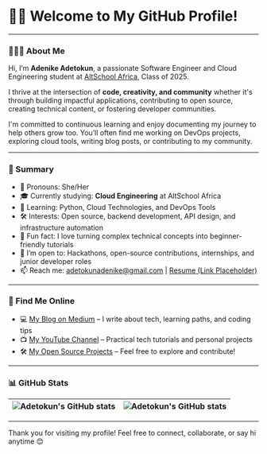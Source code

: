 # 👋🏾 Welcome to My GitHub Profile!

---

### 👩🏾‍💻 About Me

Hi, I’m **Adenike Adetokun**, a passionate Software Engineer and Cloud Engineering student at [AltSchool Africa](https://altschoolafrica.com/schools/engineering), Class of 2025.

I thrive at the intersection of **code, creativity, and community** whether it's through building impactful applications, contributing to open source, creating technical content, or fostering developer communities.

I'm committed to continuous learning and enjoy documenting my journey to help others grow too. You’ll often find me working on DevOps projects, exploring cloud tools, writing blog posts, or contributing to my community.

---

### 📝 Summary

* 👩‍ Pronouns: She/Her
* 🎓 Currently studying: **Cloud Engineering** at AltSchool Africa
* 🧠 Learning: Python, Cloud Technologies, and DevOps Tools
* 🛠️ Interests: Open source, backend development, API design, and infrastructure automation
* 🌟 Fun fact: I love turning complex technical concepts into beginner-friendly tutorials
* 🤝 I’m open to: Hackathons, open-source contributions, internships, and junior developer roles
* 📫 Reach me: [adetokunadenike@gmail.com](mailto:adetokunadenike@gmail.com) | [Resume (Link Placeholder)](#)

---

### 🔗 Find Me Online

* 💻 [My Blog on Medium](https://medium.com/adetokunadenike) – I write about tech, learning paths, and coding tips
* 📺 [My YouTube Channel](https://www.youtube.com/channel/UCi4YhhEhmkkibS0Wfr_26xw) – Practical tech tutorials and personal projects
* 🛠️ [My Open Source Projects](https://github.com/AdetokunAdenike) – Feel free to explore and contribute!

---

### 📊 GitHub Stats
| <img align="center" src="https://github-readme-stats.vercel.app/api?username=AdetokunAdenike&show_icons=true&include_all_commits=true&hide_border=true" alt="Adetokun's GitHub stats" /> | <img align="center" src="https://github-readme-stats.vercel.app/api/top-langs/?username=AdetokunAdenike&langs_count=8&layout=compact&hide_border=true" alt="Adetokun's GitHub stats" /> |
| ------------- | ------------- |

---

Thank you for visiting my profile! Feel free to connect, collaborate, or say hi anytime 😊
